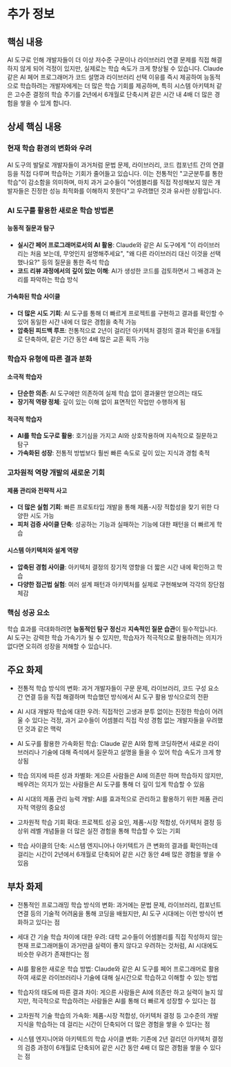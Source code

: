 # 추가 정보

## 핵심 내용
AI 도구로 인해 개발자들이 더 이상 저수준 구문이나 라이브러리 연결 문제를 직접 해결하지 않게 되어 걱정이 있지만, 실제로는 학습 속도가 크게 향상될 수 있습니다. Claude 같은 AI 페어 프로그래머가 코드 설명과 라이브러리 선택 이유를 즉시 제공하여 능동적으로 학습하려는 개발자에게는 더 많은 학습 기회를 제공하며, 특히 시스템 아키텍처 같은 고수준 결정의 학습 주기를 2년에서 6개월로 단축시켜 같은 시간 내 4배 더 많은 경험을 쌓을 수 있게 합니다.

## 상세 핵심 내용
### 현재 학습 환경의 변화와 우려

AI 도구의 발달로 개발자들이 과거처럼 문법 문제, 라이브러리, 코드 컴포넌트 간의 연결 등을 직접 다루며 학습하는 기회가 줄어들고 있습니다. 이는 전통적인 "고군분투를 통한 학습"이 감소함을 의미하며, 마치 과거 교수들이 "어셈블리를 직접 작성해보지 않은 개발자들은 진정한 성능 최적화를 이해하지 못한다"고 우려했던 것과 유사한 상황입니다.

### AI 도구를 활용한 새로운 학습 방법론

#### 능동적 질문과 탐구
- **실시간 페어 프로그래머로서의 AI 활용**: Claude와 같은 AI 도구에게 "이 라이브러리는 처음 보는데, 무엇인지 설명해주세요", "왜 다른 라이브러리 대신 이것을 선택했나요?" 등의 질문을 통한 즉석 학습
- **코드 리뷰 과정에서의 깊이 있는 이해**: AI가 생성한 코드를 검토하면서 그 배경과 논리를 파악하는 학습 방식

#### 가속화된 학습 사이클
- **더 많은 시도 기회**: AI 도구를 통해 더 빠르게 프로젝트를 구현하고 결과를 확인할 수 있어 동일한 시간 내에 더 많은 경험을 축적 가능
- **압축된 피드백 루프**: 전통적으로 2년이 걸리던 아키텍처 결정의 결과 확인을 6개월로 단축하여, 같은 기간 동안 4배 많은 교훈 획득 가능

### 학습자 유형에 따른 결과 분화

#### 소극적 학습자
- **단순한 의존**: AI 도구에만 의존하여 실제 학습 없이 결과물만 얻으려는 태도
- **장기적 역량 정체**: 깊이 있는 이해 없이 표면적인 작업만 수행하게 됨

#### 적극적 학습자
- **AI를 학습 도구로 활용**: 호기심을 가지고 AI와 상호작용하며 지속적으로 질문하고 탐구
- **가속화된 성장**: 전통적 방법보다 훨씬 빠른 속도로 깊이 있는 지식과 경험 축적

### 고차원적 역량 개발의 새로운 기회

#### 제품 관리와 전략적 사고
- **더 많은 실험 기회**: 빠른 프로토타입 개발을 통해 제품-시장 적합성을 찾기 위한 다양한 시도 가능
- **피처 검증 사이클 단축**: 성공하는 기능과 실패하는 기능에 대한 패턴을 더 빠르게 학습

#### 시스템 아키텍처와 설계 역량
- **압축된 경험 사이클**: 아키텍처 결정의 장기적 영향을 더 짧은 시간 내에 확인하고 학습
- **다양한 접근법 실험**: 여러 설계 패턴과 아키텍처를 실제로 구현해보며 각각의 장단점 체감

### 핵심 성공 요소

학습 효과를 극대화하려면 **능동적인 탐구 정신**과 **지속적인 질문 습관**이 필수적입니다. AI 도구는 강력한 학습 가속기가 될 수 있지만, 학습자가 적극적으로 활용하려는 의지가 없다면 오히려 성장을 저해할 수 있습니다.

## 주요 화제
- 전통적 학습 방식의 변화: 과거 개발자들이 구문 문제, 라이브러리, 코드 구성 요소 간 연결 등을 직접 해결하며 학습했던 방식에서 AI 도구 활용 방식으로의 전환

- AI 시대 개발자 학습에 대한 우려: 직접적인 고생과 분투 없이는 진정한 학습이 어려울 수 있다는 걱정, 과거 교수들이 어셈블리 직접 작성 경험 없는 개발자들을 우려했던 것과 같은 맥락

- AI 도구를 활용한 가속화된 학습: Claude 같은 AI와 함께 코딩하면서 새로운 라이브러리나 기술에 대해 즉석에서 질문하고 설명을 들을 수 있어 학습 속도가 크게 향상됨

- 학습 의지에 따른 성과 차별화: 게으른 사람들은 AI에 의존만 하며 학습하지 않지만, 배우려는 의지가 있는 사람들은 AI 도구를 통해 더 깊이 있게 학습할 수 있음

- AI 시대의 제품 관리 능력 개발: AI를 효과적으로 관리하고 활용하기 위한 제품 관리자적 역량의 중요성

- 고차원적 학습 기회 확대: 프로젝트 성공 요인, 제품-시장 적합성, 아키텍처 결정 등 상위 레벨 개념들을 더 많은 실전 경험을 통해 학습할 수 있는 기회

- 학습 사이클의 단축: 시스템 엔지니어나 아키텍트가 큰 변화의 결과를 확인하는데 걸리는 시간이 2년에서 6개월로 단축되어 같은 시간 동안 4배 많은 경험을 쌓을 수 있음

## 부차 화제
- 전통적인 프로그래밍 학습 방식의 변화: 과거에는 문법 문제, 라이브러리, 컴포넌트 연결 등의 기술적 어려움을 통해 코딩을 배웠지만, AI 도구 시대에는 이런 방식이 변화하고 있다는 점

- 세대 간 기술 학습 차이에 대한 우려: 대학 교수들이 어셈블리를 직접 작성하지 않는 현재 프로그래머들이 과거만큼 실력이 좋지 않다고 우려하는 것처럼, AI 시대에도 비슷한 우려가 존재한다는 점

- AI를 활용한 새로운 학습 방법: Claude와 같은 AI 도구를 페어 프로그래머로 활용하여 새로운 라이브러리나 기술에 대해 실시간으로 학습하고 이해할 수 있는 방법

- 학습자의 태도에 따른 결과 차이: 게으른 사람들은 AI에 의존만 하고 실력이 늘지 않지만, 적극적으로 학습하려는 사람들은 AI를 통해 더 빠르게 성장할 수 있다는 점

- 고차원적 기술 학습의 가속화: 제품-시장 적합성, 아키텍처 결정 등 고수준의 개발 지식을 학습하는 데 걸리는 시간이 단축되어 더 많은 경험을 쌓을 수 있다는 점

- 시스템 엔지니어와 아키텍트의 학습 사이클 변화: 기존에 2년 걸리던 아키텍처 결정의 검증 과정이 6개월로 단축되어 같은 시간 동안 4배 더 많은 경험을 쌓을 수 있다는 점

